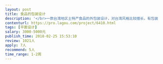```yaml
---                
layout: post       
title: 食品的包装设计           
description: '</br>一款台湾地区土特产食品的外包装设计，对台湾风格比较擅长，有包装设计经验。一共两款食品，风格相同，需要在2周内完成设计。具体信息详谈。</br>'     
contenturl: https://pro.lagou.com/project/6410.html      
tags: [平面设计]            
salary: 3000-5000元          
publish_time: 2018-02-25 15:53:10         
review: 1021人                   
apply: 7人                   
recommend: 5人                   
time_range: 1-2周              
---                 
```

